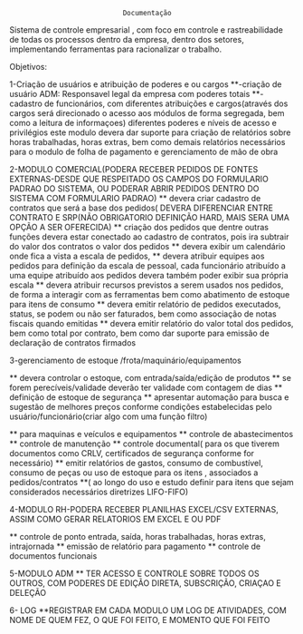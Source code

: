                                 Documentação

Sistema de controle empresarial , com foco em controle e rastreabilidade de todas os processos
dentro da empresa, dentro dos setores, implementando ferramentas para racionalizar o trabalho.

Objetivos:

1-Criação de usuários e atribuição de poderes e ou cargos 
**-criação de usuário ADM: Responsavel legal da empresa com poderes totais
**-cadastro de funcionários, com diferentes atribuições e cargos(através dos cargos será direcionado o acesso aos módulos de forma segregada, bem como a leitura de informaçoes) 
diferentes poderes e níveis de acesso e privilégios
este modulo devera dar suporte para criação de relatórios sobre horas trabalhadas, horas extras, bem como demais relatórios necessários para o modulo de folha de pagamento e
gerenciamento de mão de obra

2-MODULO COMERCIAL(PODERA RECEBER PEDIDOS DE FONTES EXTERNAS-DESDE QUE RESPEITADO OS CAMPOS DO FORMULARIO PADRAO DO SISTEMA, OU PODERAR ABRIR PEDIDOS DENTRO DO SISTEMA COM FORMULARIO PADRAO)
** devera criar cadastro de contratos que será a base dos pedidos( DEVERA DIFERENCIAR ENTRE CONTRATO E SRP(NÃO OBRIGATORIO DEFINIÇÃO HARD, MAIS SERA UMA OPÇÃO A SER OFERECIDA)
** criação dos pedidos que dentre outras funções devera estar conectado ao cadastro de contratos, pois ira subtrair do valor dos contratos o valor dos pedidos
** devera exibir um calendário onde fica a vista a escala de pedidos,
** devera atribuir equipes aos pedidos para definição da escala de pessoal, cada funcionário atribuído a uma equipe atribuído aos pedidos devera também poder exibir sua própria escala 
** devera atribuir recursos previstos a serem usados nos pedidos, de forma a interagir com as ferramentas bem como abatimento de estoque para itens de consumo
** devera emitir relatório de pedidos executados, status, se podem ou não ser faturados, bem como associação de notas fiscais quando emitidas
** devera emitir relatório do valor total dos pedidos, bem como total por contrato, bem como dar suporte para emissão de declaração de contratos firmados

3-gerenciamento de estoque /frota/maquinário/equipamentos

** devera  controlar o estoque, com entrada/saída/edição de produtos
** se forem perecíveis/validade deverão ter validade com contagem de dias
** definição de estoque de segurança
** apresentar  automação para busca e sugestão de melhores preços conforme condições estabelecidas pelo usuário/funcionário(criar algo com uma função filtro)

** para maquinas e veículos e equipamentos
** controle de abastecimentos
** controle de manutenção
** controle documental( para os que tiverem documentos como CRLV, certificados de segurança conforme for necessário)
** emitir relatórios de gastos, consumo de combustível, consumo de peças ou uso de estoque para os itens , associados a pedidos/contratos
**( ao longo do uso e estudo definir para itens que sejam considerados necessários diretrizes LIFO-FIFO)

4-MODULO RH-PODERA RECEBER PLANILHAS EXCEL/CSV EXTERNAS, ASSIM COMO GERAR RELATORIOS EM EXCEL E OU PDF

** controle de ponto entrada, saída, horas trabalhadas, horas extras, intrajornada
** emissão de relatório para pagamento
** controle de documentos funcionais 

5-MODULO ADM
** TER ACESSO E  CONTROLE SOBRE TODOS OS OUTROS, COM PODERES DE EDIÇÃO DIRETA, SUBSCRIÇÃO, CRIAÇAO E DELEÇÃO 


6- LOG
**REGISTRAR EM CADA MODULO UM LOG DE ATIVIDADES, COM NOME DE QUEM FEZ, O QUE FOI FEITO, E MOMENTO QUE FOI FEITO
